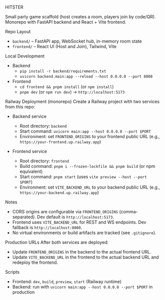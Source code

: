 HITSTER

Small party game scaffold (host creates a room, players join by code/QR). Monorepo with FastAPI backend and React + Vite frontend.

Repo Layout
- `backend/` – FastAPI app, WebSocket hub, in-memory room state
- `frontend/` – React UI (Host and Join), Tailwind, Vite

Local Development
- Backend
  - `pip install -r backend/requirements.txt`
  - `uvicorn backend.main:app --reload --host 0.0.0.0 --port 8000`
- Frontend
  - `cd frontend && pnpm install` (or `npm install`)
  - `pnpm dev` (or `npm run dev`) → `http://localhost:5173`

Railway Deployment (monorepo)
Create a Railway project with two services from this repo:

- Backend service
  - Root directory: `backend`
  - Start command: `uvicorn main:app --host 0.0.0.0 --port $PORT`
  - Environment: set `FRONTEND_ORIGINS` to your frontend public URL (e.g., `https://your-frontend.up.railway.app`)

- Frontend service
  - Root directory: `frontend`
  - Build command: `pnpm i --frozen-lockfile && pnpm build` (or npm equivalent)
  - Start command: `pnpm start` (uses `vite preview --host --port $PORT`)
  - Environment: set `VITE_BACKEND_URL` to your backend public URL (e.g., `https://your-backend.up.railway.app`)

Notes
- CORS origins are configurable via `FRONTEND_ORIGINS` (comma-separated). Dev default is `http://localhost:5173`.
- Frontend uses `VITE_BACKEND_URL` for REST and WS endpoints. Dev fallback is `http://localhost:8000`.
- No virtual environments or build artifacts are tracked (see `.gitignore`).

Production URLs
After both services are deployed:
- Update `FRONTEND_ORIGINS` in the backend to the actual frontend URL.
- Update `VITE_BACKEND_URL` in the frontend to the actual backend URL and redeploy the frontend.

Scripts
- Frontend: `dev`, `build`, `preview`, `start` (Railway runtime)
- Backend: run with `uvicorn main:app --host 0.0.0.0 --port $PORT` in production

